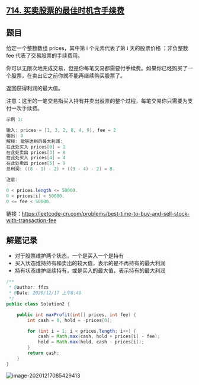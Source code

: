 ## [714. 买卖股票的最佳时机含手续费](https://leetcode-cn.com/problems/best-time-to-buy-and-sell-stock-with-transaction-fee/)

## 题目

给定一个整数数组 prices，其中第 i 个元素代表了第 i 天的股票价格 ；非负整数 fee 代表了交易股票的手续费用。

你可以无限次地完成交易，但是你每笔交易都需要付手续费。如果你已经购买了一个股票，在卖出它之前你就不能再继续购买股票了。

返回获得利润的最大值。

注意：这里的一笔交易指买入持有并卖出股票的整个过程，每笔交易你只需要为支付一次手续费。

```java
示例 1:

输入: prices = [1, 3, 2, 8, 4, 9], fee = 2
输出: 8
解释: 能够达到的最大利润:  
在此处买入 prices[0] = 1
在此处卖出 prices[3] = 8
在此处买入 prices[4] = 4
在此处卖出 prices[5] = 9
总利润: ((8 - 1) - 2) + ((9 - 4) - 2) = 8.
```

```java
注意:

0 < prices.length <= 50000.
0 < prices[i] < 50000.
0 <= fee < 50000.
```


链接：https://leetcode-cn.com/problems/best-time-to-buy-and-sell-stock-with-transaction-fee

## 解题记录

+ 对于股票维护两个状态，一个是买入一个是持有
+ 买入状态维持持有和卖出的较大值，表示的是不再持有的最大利润
+ 持有状态维护继续持有，或是买入的最大值，表示持有的最大利润

```java
/**
 * @author: ffzs
 * @Date: 2020/12/17 上午8:46
 */
public class Solution2 {

    public int maxProfit(int[] prices, int fee) {
        int cash = 0, hold = -prices[0];

        for (int i = 1; i < prices.length; i++) {
            cash = Math.max(cash, hold + prices[i] - fee);
            hold = Math.max(hold, cash - prices[i]);
        }
        return cash;
    }
}
```

![image-20201217085429413](https://gitee.com/ffzs/picture_go/raw/master/img/image-20201217085429413.png)